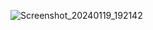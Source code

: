 ![Screenshot_20240119_192142](https://github.com/pavan-kumar-arepu/TreasureFinder/assets/13812858/4f472a83-bb64-4f67-b2c6-2862cf493d4d)
